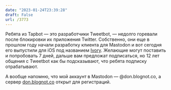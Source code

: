 ```yaml
---
date: "2023-01-24T23:39:28"
draft: False
url: /3773
---
```


Ребята из Tapbot — это разработчики Tweetbot, — недолго горевали после блокировки их приложения Twitter. Собственно, они еще в прошлом году начали разработку клиента для Mastodon и вот сегодня его выпустили для iOS под названием [Ivory](https://apps.apple.com/us/app/ivory-for-mastodon-by-tapbots/id6444602274?l=ru). Желающие могут поставить и попробовать 7 дней, дальше вам предложат подписаться, но 12 лет общения с Tweetbot как бы подсказывают, что ребята подписку отрабатывают.

А вообще напомню, что мой аккаунт в Mastodon — @don.blognot.co, а сервер [don.blognot.co](https://don.blognot.co/) открыт для регистраций.
